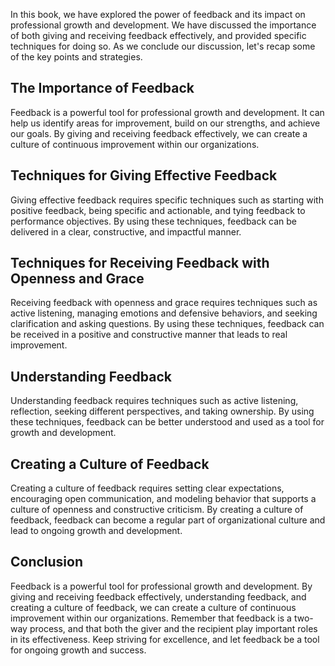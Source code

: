 
In this book, we have explored the power of feedback and its impact on professional growth and development. We have discussed the importance of both giving and receiving feedback effectively, and provided specific techniques for doing so. As we conclude our discussion, let's recap some of the key points and strategies.

The Importance of Feedback
--------------------------

Feedback is a powerful tool for professional growth and development. It can help us identify areas for improvement, build on our strengths, and achieve our goals. By giving and receiving feedback effectively, we can create a culture of continuous improvement within our organizations.

Techniques for Giving Effective Feedback
----------------------------------------

Giving effective feedback requires specific techniques such as starting with positive feedback, being specific and actionable, and tying feedback to performance objectives. By using these techniques, feedback can be delivered in a clear, constructive, and impactful manner.

Techniques for Receiving Feedback with Openness and Grace
---------------------------------------------------------

Receiving feedback with openness and grace requires techniques such as active listening, managing emotions and defensive behaviors, and seeking clarification and asking questions. By using these techniques, feedback can be received in a positive and constructive manner that leads to real improvement.

Understanding Feedback
----------------------

Understanding feedback requires techniques such as active listening, reflection, seeking different perspectives, and taking ownership. By using these techniques, feedback can be better understood and used as a tool for growth and development.

Creating a Culture of Feedback
------------------------------

Creating a culture of feedback requires setting clear expectations, encouraging open communication, and modeling behavior that supports a culture of openness and constructive criticism. By creating a culture of feedback, feedback can become a regular part of organizational culture and lead to ongoing growth and development.

Conclusion
----------

Feedback is a powerful tool for professional growth and development. By giving and receiving feedback effectively, understanding feedback, and creating a culture of feedback, we can create a culture of continuous improvement within our organizations. Remember that feedback is a two-way process, and that both the giver and the recipient play important roles in its effectiveness. Keep striving for excellence, and let feedback be a tool for ongoing growth and success.
